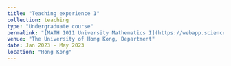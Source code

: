 ```yaml
---
title: "Teaching experience 1"
collection: teaching
type: "Undergraduate course"
permalink: "[MATH 1011 University Mathematics I](https://webapp.science.hku.hk/sr4/servlet/enquiry?Type=Course&course_code=MATH1011)"
venue: "The University of Hong Kong, Department"
date: Jan 2023 - May 2023
location: "Hong Kong"
---
```

